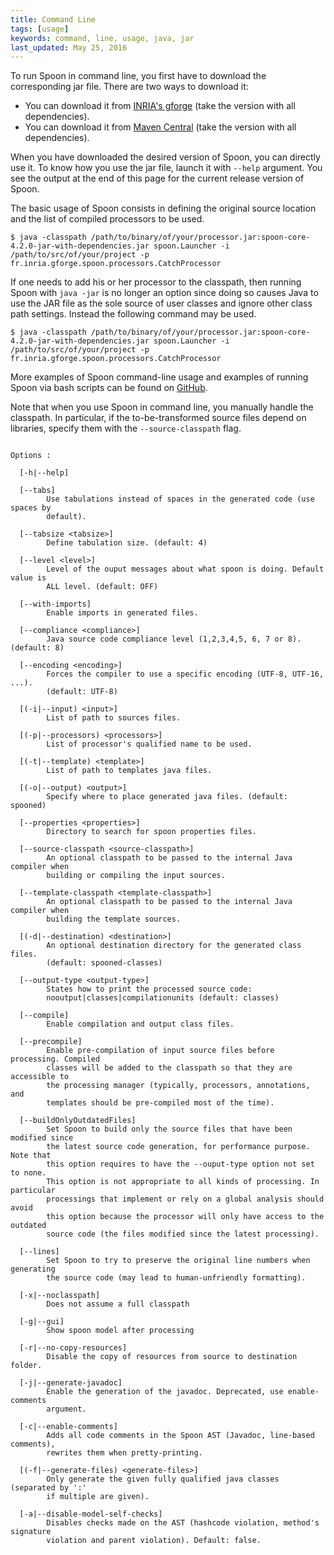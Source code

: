 ```yaml
---
title: Command Line
tags: [usage]
keywords: command, line, usage, java, jar
last_updated: May 25, 2016
---
```


To run Spoon in command line, you first have to download the corresponding jar file.
There are two ways to download it:

- You can download it from [INRIA's gforge](https://gforge.inria.fr/frs/?group_id=73) 
(take the version with all dependencies).
- You can download it from [Maven Central](http://search.maven.org/#search%7Cgav%7C1%7Cg%3A%22fr.inria.gforge.spoon%22%20AND%20a%3A%22spoon-core%22) 
(take the version with all dependencies).

When you have downloaded the desired version of Spoon, you can directly use it. 
To know how you use the jar file, launch it with `--help` argument. 
You see the output at the end of this page for the current release version of Spoon.

The basic usage of Spoon consists in defining the original source location and the list of compiled processors to be used. 

```console
$ java -classpath /path/to/binary/of/your/processor.jar:spoon-core-4.2.0-jar-with-dependencies.jar spoon.Launcher -i /path/to/src/of/your/project -p fr.inria.gforge.spoon.processors.CatchProcessor
```

If one needs to add his or her processor to the classpath, then running Spoon with `java -jar` is no longer an option since doing so causes Java to use the JAR file as the sole source of user classes and ignore other class path settings. Instead the following command may be used.

```console
$ java -classpath /path/to/binary/of/your/processor.jar:spoon-core-4.2.0-jar-with-dependencies.jar spoon.Launcher -i /path/to/src/of/your/project -p fr.inria.gforge.spoon.processors.CatchProcessor
```

More examples of Spoon command-line usage and examples of running Spoon via bash scripts can be found on [GitHub](https://github.com/lukemerrick/running-spoon).

Note that when you use Spoon in command line, you manually handle the classpath.
In particular, if the to-be-transformed source files depend on libraries, specify them with the `--source-classpath` flag.

```console

Options : 

  [-h|--help]

  [--tabs]
        Use tabulations instead of spaces in the generated code (use spaces by
        default).

  [--tabsize <tabsize>]
        Define tabulation size. (default: 4)

  [--level <level>]
        Level of the ouput messages about what spoon is doing. Default value is
        ALL level. (default: OFF)

  [--with-imports]
        Enable imports in generated files.

  [--compliance <compliance>]
        Java source code compliance level (1,2,3,4,5, 6, 7 or 8). (default: 8)

  [--encoding <encoding>]
        Forces the compiler to use a specific encoding (UTF-8, UTF-16, ...).
        (default: UTF-8)

  [(-i|--input) <input>]
        List of path to sources files.

  [(-p|--processors) <processors>]
        List of processor's qualified name to be used.

  [(-t|--template) <template>]
        List of path to templates java files.

  [(-o|--output) <output>]
        Specify where to place generated java files. (default: spooned)

  [--properties <properties>]
        Directory to search for spoon properties files.

  [--source-classpath <source-classpath>]
        An optional classpath to be passed to the internal Java compiler when
        building or compiling the input sources.

  [--template-classpath <template-classpath>]
        An optional classpath to be passed to the internal Java compiler when
        building the template sources.

  [(-d|--destination) <destination>]
        An optional destination directory for the generated class files.
        (default: spooned-classes)

  [--output-type <output-type>]
        States how to print the processed source code:
        nooutput|classes|compilationunits (default: classes)

  [--compile]
        Enable compilation and output class files.

  [--precompile]
        Enable pre-compilation of input source files before processing. Compiled
        classes will be added to the classpath so that they are accessible to
        the processing manager (typically, processors, annotations, and
        templates should be pre-compiled most of the time).

  [--buildOnlyOutdatedFiles]
        Set Spoon to build only the source files that have been modified since
        the latest source code generation, for performance purpose. Note that
        this option requires to have the --ouput-type option not set to none.
        This option is not appropriate to all kinds of processing. In particular
        processings that implement or rely on a global analysis should avoid
        this option because the processor will only have access to the outdated
        source code (the files modified since the latest processing).

  [--lines]
        Set Spoon to try to preserve the original line numbers when generating
        the source code (may lead to human-unfriendly formatting).

  [-x|--noclasspath]
        Does not assume a full classpath

  [-g|--gui]
        Show spoon model after processing

  [-r|--no-copy-resources]
        Disable the copy of resources from source to destination folder.

  [-j|--generate-javadoc]
        Enable the generation of the javadoc. Deprecated, use enable-comments
        argument.

  [-c|--enable-comments]
        Adds all code comments in the Spoon AST (Javadoc, line-based comments),
        rewrites them when pretty-printing.

  [(-f|--generate-files) <generate-files>]
        Only generate the given fully qualified java classes (separated by ':'
        if multiple are given).

  [-a|--disable-model-self-checks]
        Disables checks made on the AST (hashcode violation, method's signature
        violation and parent violation). Default: false.
```

